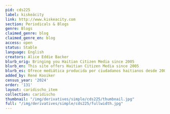 ```yaml
---
pid: cds225
label: kiskeácity
link: http://www.kiskeacity.com
section: Periodicals & Blogs
genre: Blogs
claimed_genre: blog
claimed_genre_en: blog
access: open
status: Stable
language: English
creators: Alice Eddie Backer
blurb_orig: Bringing you Haitian Citizen Media since 2005
blurb_en: This site offers Haitian Citizen Media since 2005
blurb_es: Ofrece mediática producida por ciudadanos haitianos desde 2005
added_by: René Kooiker
census_year: '2024'
order: '131'
layout: caridischo_item
collection: caridischo
thumbnail: "/img/derivatives/simple/cds225/thumbnail.jpg"
full: "/img/derivatives/simple/cds225/fullwidth.jpg"
---
```

